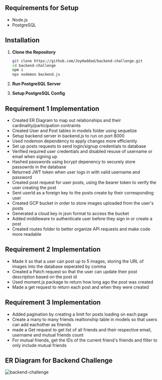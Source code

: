 ## Requirements for Setup

- Node.js
- PostgreSQL

## Installation

1. **Clone the Repository**

   ```bash
   git clone https://github.com/JoyHaddad/backend-challenge.git
   cd backend-challenge
   npm i
   npx nodemon backend.js
   ```

2. **Run PostgreSQL Server**
3. **Setup PostgreSQL Config**

## Requirement 1 Implementation

- Created ER Diagram to map out relationships and their cardinality/participation contraints
- Created User and Post tables in models folder using sequelize
- Setup backend server in backend.js to run on port 8000
- Used nodemon dependency to apply changes more efficiently
- Set up posts requests to send login/signup credentials to database
- Verified required user credentials and disabled resuse of username or email when signing up
- Hashed passwords using bcrypt depenency to securely store passowrds in the database
- Returned JWT token when user logs in with valid username and password
- Created post request for user posts, using the bearer token to verify the user creating the post
- Sent userId as a foreign key to the posts create by their corresponding user
- Created GCP bucket in order to store images uploaded from the user's posts
- Generated a cloud key in json format to access the bucket
- Added middleware to authenticate user before they sign in or create a post
- Created routes folder to better organize API requests and make code more readable

## Requirement 2 Implementation

- Made it so that a user can post up to 5 images, storing the URL of images into the database seperated by comma
- Created a Patch request so that the user can update their post description based on the post id
- Used moment.js package to return how long ago the post was created
- Made a get request to return each post and when they were created

## Requirement 3 Implementation

- Added pagination by creating a limit for posts loading on each page
- Create a many to many friends realtionship table in models so that users can add eachother as friends
- made a Get request to get list of all friends and their respective email, username and mutual friends count
- For mutual friends, get the IDs of the current friend's friends and filter to only include mutual friends

## ER Diagram for Backend Challenge

![backend-challenge](https://storage.googleapis.com/backend-challenge-bucket/Backend%20Challenge%20ER.jpg)
